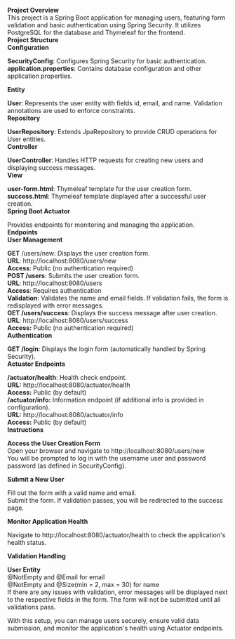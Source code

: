 **Project Overview** <br>
This project is a Spring Boot application for managing users, featuring form validation and basic authentication using Spring Security. It utilizes PostgreSQL for the database and Thymeleaf for the frontend.
<br>
**Project Structure** <br>
**Configuration** <br>

**SecurityConfig**: Configures Spring Security for basic authentication.<br>
**application.properties**: Contains database configuration and other application properties.<br>

**Entity** <br>

**User**: Represents the user entity with fields id, email, and name. Validation annotations are used to enforce constraints. <br>
**Repository** <br>

**UserRepository**: Extends JpaRepository to provide CRUD operations for User entities.<br>
**Controller** <br>

**UserController**: Handles HTTP requests for creating new users and displaying success messages.<br>
**View** <br>

**user-form.html**: Thymeleaf template for the user creation form. <br>
**success.html**: Thymeleaf template displayed after a successful user creation. <br>
**Spring Boot Actuator** <br>

Provides endpoints for monitoring and managing the application. <br>
**Endpoints** <br>
**User Management** <br>

**GET** /users/new: Displays the user creation form. <br>
**URL**: http://localhost:8080/users/new <br>
**Access**: Public (no authentication required) <br>
**POST /users**: Submits the user creation form. <br>
**URL**: http://localhost:8080/users <br>
**Access**: Requires authentication <br>
**Validation**: Validates the name and email fields. If validation fails, the form is redisplayed with error messages.<br>
**GET /users/success**: Displays the success message after user creation.<br>
**URL**: http://localhost:8080/users/success<br>
**Access:** Public (no authentication required)<br>
**Authentication**<br>

**GET /login**: Displays the login form (automatically handled by Spring Security). <br>
**Actuator Endpoints** <br>

**/actuator/health**: Health check endpoint. <br>
**URL:** http://localhost:8080/actuator/health <br>
**Access:** Public (by default) <br>
**/actuator/info:** Information endpoint (if additional info is provided in configuration). <br>
**URL:** http://localhost:8080/actuator/info <br>
**Access:** Public (by default) <br>
**Instructions** <br>

**Access the User Creation Form** <br>
Open your browser and navigate to http://localhost:8080/users/new <br>
You will be prompted to log in with the username user and password password (as defined in SecurityConfig). <br>

**Submit a New User** <br>

Fill out the form with a valid name and email. <br>
Submit the form. If validation passes, you will be redirected to the success page. <br>

**Monitor Application Health** <br>

Navigate to http://localhost:8080/actuator/health to check the application's health status. <br>

**Validation Handling**  <br>

**User Entity**  <br>
@NotEmpty and @Email for email  <br>
@NotEmpty and @Size(min = 2, max = 30) for name  <br>
If there are any issues with validation, error messages will be displayed next to the respective fields in the form. The form will not be submitted until all validations pass. <br>

With this setup, you can manage users securely, ensure valid data submission, and monitor the application's health using Actuator endpoints. <br>
